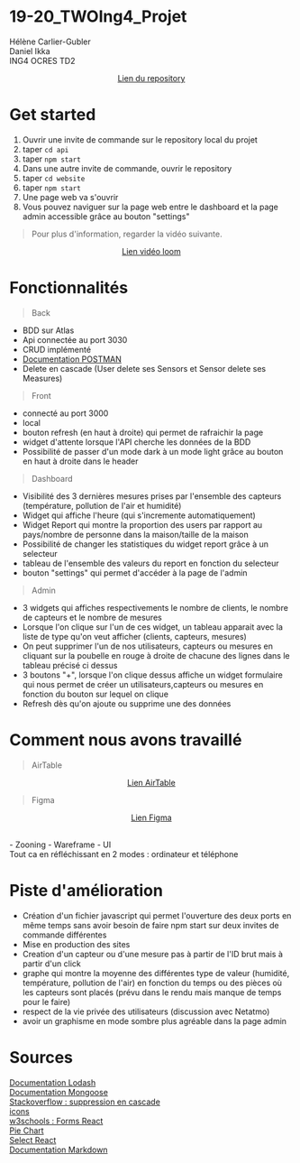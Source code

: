 # 19-20_TWOIng4_Projet

Hélène Carlier-Gubler<br>
Daniel Ikka<br>
ING4 OCRES TD2<br>

<p align="center">
<a href="https://github.com/DanielIKKA/19-20_TWOIng4_Projet">Lien du repository</a> 
</p>

# Get started

1. Ouvrir une invite de commande sur le repository local du projet
2. taper ```cd api ```
3. taper ```npm start```
4. Dans une autre invite de commande, ouvrir le repository
5. taper ```cd website```
6. taper ```npm start```
7. Une page web va s'ouvrir
8. Vous pouvez naviguer sur la page web entre le dashboard et la page admin accessible grâce au bouton "settings"
> Pour plus d'information, regarder la vidéo suivante.
<p align="center">
<a href=#>Lien vidéo loom</a> 
</p>


# Fonctionnalités

>Back
- BDD sur Atlas 
- Api connectée au port 3030
- CRUD implémenté 
- <a href="https://documenter.getpostman.com/view/9518575/SWE83Gwy">Documentation POSTMAN</a> 
- Delete en cascade (User delete ses Sensors et Sensor delete ses Measures)

> Front
- connecté au port 3000
- local
- bouton refresh (en haut à droite) qui permet de rafraichir la page
- widget d'attente lorsque l'API cherche les données de la BDD
- Possibilité de passer d'un mode dark à un mode light grâce au bouton en haut à droite dans le header

> Dashboard
- Visibilité des 3 dernières mesures prises par l'ensemble des capteurs (température, pollution de l'air et humidité)
- Widget qui affiche l'heure (qui s'incremente automatiquement)
- Widget Report qui montre la proportion des users par rapport au pays/nombre de personne dans la maison/taille de la maison
- Possibilité de changer les statistiques du widget report grâce à un selecteur
- tableau de l'ensemble des valeurs du report en fonction du selecteur
- bouton "settings" qui permet d'accéder à la page de l'admin

> Admin
- 3 widgets qui affiches respectivements le nombre de clients, le nombre de capteurs et le nombre de mesures
- Lorsque l'on clique sur l'un de ces widget, un tableau apparait avec la liste de type qu'on veut afficher (clients, capteurs, mesures)
- On peut supprimer l'un de nos utilisateurs, capteurs ou mesures en cliquant sur la poubelle en rouge à droite de chacune des lignes dans le tableau précisé ci dessus
- 3 boutons "+", lorsque l'on clique dessus affiche un widget formulaire qui nous permet de créer un utilisateurs,capteurs ou mesures en fonction du bouton sur lequel on clique
- Refresh dès qu'on ajoute ou supprime une des données



# Comment nous avons travaillé
> AirTable
<p align="center">
<a href="https://airtable.com/invite/l?inviteId=invNiL38BBBMhgqwx&inviteToken=f28298a29099001e4c190a73650db70b7e29b05f082b6f687d6ac232189f88af">Lien AirTable</a> 
</p>

>Figma
<p align="center">
<a href="https://www.figma.com/file/83MoU9jIldFIingAPOiYmi/ProjetReact?node-id=85%3A200">Lien Figma</a> 
</p>
<br>
- Zooning
- Wareframe
- UI
<br>Tout ca en réfléchissant en 2 modes : ordinateur et téléphone


# Piste d'amélioration
- Création d'un fichier javascript qui permet l'ouverture des deux ports en même temps sans avoir besoin de faire npm start sur deux invites de commande différentes
- Mise en production des sites
- Creation d'un capteur ou d'une mesure pas à partir de l'ID brut mais à partir d'un click
- graphe qui montre la moyenne des différentes type de valeur (humidité, température, pollution de l'air) en fonction du temps ou des pièces où les capteurs sont placés (prévu dans le rendu mais manque de temps pour le faire)
- respect de la vie privée des utilisateurs (discussion avec Netatmo)
- avoir un graphisme en mode sombre plus agréable dans la page admin

# Sources
<a href="https://lodash.com/">Documentation Lodash</a><br>
<a href="https://mongoosejs.com/docs/guide.html">Documentation Mongoose</a><br>
<a href="https://stackoverflow.com/questions/14348516/cascade-style-delete-in-mongoose">Stackoverflow : suppression en cascade</a><br>
<a href="https://material.io/resources/icons/?style=baseline">icons</a><br>
<a href="https://www.w3schools.com/react/react_forms.asp">w3schools : Forms React</a><br>
<a href="https://jsfiddle.net/alidingling/3Leoa7f4/">Pie Chart</a><br>
<a href="https://react-select.com/home">Select React</a><br>
<a href="https://www.markdownguide.org/">Documentation Markdown</a><br>

